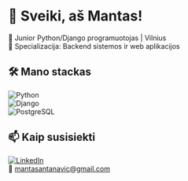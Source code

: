 # 👋 Sveiki, aš Mantas!  
🚀  Junior Python/Django programuotojas | Vilnius  
🔧 Specializacija: Backend sistemos ir web aplikacijos 


## 🛠️ Mano stackas  
![Python](https://img.shields.io/badge/Python-3.11-3776AB?logo=python)  
![Django](https://img.shields.io/badge/Django-5.2-092E20?logo=django)  
![PostgreSQL](https://img.shields.io/badge/PostgreSQL-14-4169E1?logo=postgresql)  


## 📫 Kaip susisiekti  
[![LinkedIn](https://img.shields.io/badge/LinkedIn-Profilis-0A66C2?logo=linkedin)](https://linkedin.com/in/mantas-an)  
📧 mantasantanavic@gmail.com  
